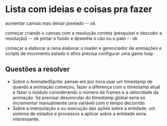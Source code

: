 # Lista com ideias e coisas pra fazer

aumentar canvas mas deixar pixelado -- ok

começar criando o canvas com a resolução correta (pesquisei e descobri a resolução) -- ok
pintar o fundo e desenha o cão ou o pato -- ok

começar a elaborar a cena
elaborar o loader e gerenciador de animações e scripts de movimento estado e afins
precisa configurar uma game loop

## Questões a resolver

* Sobre o AnimatedSprite: pensei em por hora usar um timestamp de quando a animação começou, fazer a diferença com o timestamp atual e fazer o módulo considerando o número de frames e a velocidade da animação. Se precisar desvincular do timestamp global seria só incrementar manualmente uma variável com o tempo decorrido.
* Sobre a interpolação e ou execução das ações sobre a entidade, um sistema de estados e processos a aplicar sobre a entidade seria interessante.
